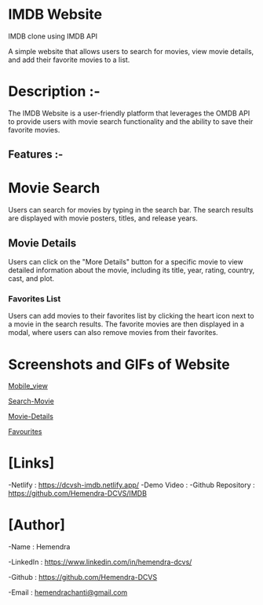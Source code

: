# IMDB Website
IMDB clone using IMDB API

A simple website that allows users to search for 
movies, view movie details, and add their favorite movies to a list.

# Description :-

The IMDB Website is a user-friendly platform that leverages the OMDB API
to provide users with movie search functionality
and the ability to save their favorite movies.


## Features :-

# Movie Search
Users can search for movies by typing in the search bar.
The search results are displayed with movie posters, titles, and release years.

## Movie Details
Users can click on the "More Details" button for a specific movie to view detailed information
about the movie, including its title, year, rating, country, cast, and plot.

### Favorites List
Users can add movies to their favorites list by clicking the heart icon next to a movie in the search results.
The favorite movies are then displayed in a modal, where users can also remove movies from their favorites.


# Screenshots and GIFs of Website
[Mobile_view](https://github.com/Hemendra-DCVS/IMDB/assets/128579737/b35fdf09-7505-43df-8499-5d63d33cdf8e)

[Search-Movie](https://github.com/Hemendra-DCVS/IMDB/assets/128579737/a634e1c5-ba1b-441a-8d0b-b2cffdc3cbe4)

[Movie-Details](https://github.com/Hemendra-DCVS/IMDB/assets/128579737/01809dff-18ee-459e-955f-82835898807c)

[Favourites](https://github.com/Hemendra-DCVS/IMDB/assets/128579737/f6d16f8d-14bc-4d29-865a-db3249382291)


# [Links]
-Netlify : https://dcvsh-imdb.netlify.app/
-Demo Video : 
-Github Repository : https://github.com/Hemendra-DCVS/IMDB


# [Author]
-Name : Hemendra

-LinkedIn : https://www.linkedin.com/in/hemendra-dcvs/

-Github : https://github.com/Hemendra-DCVS

-Email : hemendrachanti@gmail.com
